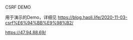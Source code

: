 CSRF DEMO

用于演示的Demo，详细见 https://blog.haoli.life/2020-11-03-csrf%E6%94%BB%E9%98%B2/

https://47.94.88.69/

